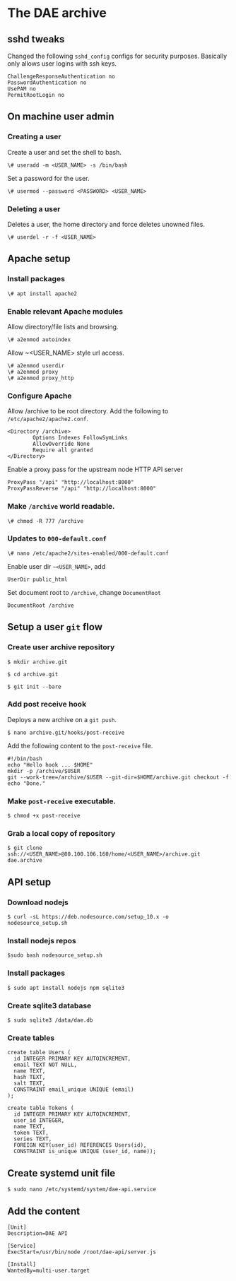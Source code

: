 # The DAE archive

## sshd tweaks

Changed the following `sshd_config` configs for security purposes.  Basically only allows user logins with ssh keys.

    ChallengeResponseAuthentication no
    PasswordAuthentication no
    UsePAM no
    PermitRootLogin no

## On machine user admin

### Creating a user

Create a user and set the shell to bash.

    \# useradd -m <USER_NAME> -s /bin/bash

Set a password for the user.

    \# usermod --password <PASSWORD> <USER_NAME>

### Deleting a user

Deletes a user, the home directory and force deletes unowned files.

    \# userdel -r -f <USER_NAME>

## Apache setup

### Install packages

    \# apt install apache2

### Enable relevant Apache modules

Allow directory/file lists and browsing.

    \# a2enmod autoindex

Allow ~\<USER\_NAME\> style url access.

    \# a2enmod userdir
    \# a2enmod proxy 
    \# a2enmod proxy_http 

### Configure Apache

Allow /archive to be root directory.  Add the following to `/etc/apache2/apache2.conf`.

    <Directory /archive>
            Options Indexes FollowSymLinks
            AllowOverride None
            Require all granted
    </Directory>

Enable a proxy pass for the upstream node HTTP API server

    ProxyPass "/api" "http://localhost:8000"
    ProxyPassReverse "/api" "http://localhost:8000"

### Make `/archive` world readable.

    \# chmod -R 777 /archive

### Updates to `000-default.conf`

    \# nano /etc/apache2/sites-enabled/000-default.conf

Enable user dir `~<USER_NAME>`, add

    UserDir public_html

Set document root to `/archive`, change `DocumentRoot`

    DocumentRoot /archive

## Setup a user `git` flow

### Create user archive repository

    $ mkdir archive.git

    $ cd archive.git

    $ git init --bare

### Add post receive hook

Deploys a new archive on a `git push`.

    $ nano archive.git/hooks/post-receive

Add the following content to the `post-receive` file.

    #!/bin/bash
    echo "Hello hook ... $HOME"
    mkdir -p /archive/$USER
    git --work-tree=/archive/$USER --git-dir=$HOME/archive.git checkout -f
    echo "Done."

### Make `post-receive` executable.

    $ chmod +x post-receive

### Grab a local copy of repository

    $ git clone ssh://<USER_NAME>@80.100.106.160/home/<USER_NAME>/archive.git dae.archive

## API setup

### Download nodejs

    $ curl -sL https://deb.nodesource.com/setup_10.x -o nodesource_setup.sh

### Install nodejs repos

    $sudo bash nodesource_setup.sh

### Install packages

    $ sudo apt install nodejs npm sqlite3

### Create sqlite3 database

    $ sudo sqlite3 /data/dae.db

### Create tables

    create table Users (
      id INTEGER PRIMARY KEY AUTOINCREMENT,
      email TEXT NOT NULL,
      name TEXT,
      hash TEXT,
      salt TEXT,
      CONSTRAINT email_unique UNIQUE (email)
    );

    create table Tokens (
      id INTEGER PRIMARY KEY AUTOINCREMENT,
      user_id INTEGER,
      name TEXT,
      token TEXT,
      series TEXT,
      FOREIGN KEY(user_id) REFERENCES Users(id),
      CONSTRAINT is_unique UNIQUE (user_id, name));

## Create systemd unit file

    $ sudo nano /etc/systemd/system/dae-api.service

## Add the content

    [Unit]
    Description=DAE API

    [Service]
    ExecStart=/usr/bin/node /root/dae-api/server.js

    [Install]
    WantedBy=multi-user.target



